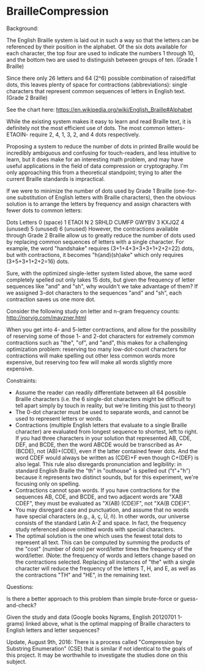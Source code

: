 # BrailleCompression

Background:

The English Braille system is laid out in such a way so that the letters can be referenced by their position in the alphabet. Of the six dots available for each character, the top four are used to indicate the numbers 1 through 10, and the bottom two are used to distinguish between groups of ten. (Grade 1 Braille)

Since there only 26 letters and 64 (2^6) possible combination of raised/flat dots, this leaves plenty of space for contractions (abbreviations): single characters that represent common sequences of letters in English text. (Grade 2 Braille)

See the chart here: https://en.wikipedia.org/wiki/English_Braille#Alphabet

While the existing system makes it easy to learn and read Braille text, it is definitely not the most efficient use of dots. The most common letters- ETAOIN- require 2, 4, 1, 3, 2, and 4 dots respectively.

Proposing a system to reduce the number of dots in printed Braille would be incredibly ambiguous and confusing for touch-readers, and less intuitive to learn, but it does make for an interesting math problem, and may have useful applications in the field of data compression or cryptography. I'm only approaching this from a theoretical standpoint; trying to alter the current Braille standards is impractical.

If we were to minimize the number of dots used by Grade 1 Braille (one-for-one substitution of English letters with Braille characters), then the obvious solution is to arrange the letters by frequency and assign characters with fewer dots to common letters:

Dots   Letters
 0     (space)
 1     ETAOI N
 2     SRHLD CUMFP GWYBV
 3     KXJQZ
 4     (unused)
 5     (unused)
 6     (unused)
However, the contractions available through Grade 2 Braille allow us to greatly reduce the number of dots used by replacing common sequences of letters with a single character. For example, the word "handshake" requires (3+1+4+3+3+3+1+2+2=22) dots, but with contractions, it becomes "h(and)(sh)ake" which only requires (3+5+3+1+2+2=16) dots.

Sure, with the optimized single-letter system listed above, the same word completely spelled out only takes 15 dots, but given the frequency of letter sequences like "and" and "sh", why wouldn't we take advantage of them? If we assigned 3-dot characters to the sequences "and" and "sh", each contraction saves us one more dot.

Consider the following study on letter and n-gram frequency counts: http://norvig.com/mayzner.html

When you get into 4- and 5-letter contractions, and allow for the possibility of reserving some of those 1- and 2-dot characters for extremely common contractions such as "the", "of", and "and", this makes for a challenging optimization problem: reserving too many low-dot-count characters for contractions will make spelling out other less common words more expensive, but reserving too few will make all words slightly more expensive.

Constraints:

- Assume the reader can readily differentiate between all 64 possible Braille characters (i.e. the 6 single-dot characters might be difficult to tell apart simply by touch in reality, but we're limiting this just to theory)
- The 0-dot character must be used to separate words, and cannot be used to represent letters or words.
- Contractions (multiple English letters that evaluate to a single Braille character) are evaluated from longest sequence to shortest, left to right. If you had three characters in your solution that represented AB, CDE, DEF, and BCDE, then the word ABCDE would be transcribed as A+(BCDE), not (AB)+(CDE), even if the latter contained fewer dots. And the word CDEF would always be written as (CDE)+F even though C+(DEF) is also legal. This rule also disregards pronunciation and legibility: in standard English Braille the "th" in "outhouse" is spelled out ("t"+"h") because it represents two distinct sounds, but for this experiment, we're focusing only on spelling.
- Contractions cannot span words. If you have contractions for the sequences AB, CDE, and BCDE, and two adjacent words are "XAB CDEF", they must be evaluated as "X(AB) (CDE)F", not "XA(B CDE)F".
- You may disregard case and punctuation, and assume that no words have special characters (e.g., á, ç, Ü, ñ). In other words, our universe consists of the standard Latin A-Z and space. In fact, the frequency study referenced above omitted words with special characters.
- The optimal solution is the one which uses the fewest total dots to represent all text. This can be computed by summing the products of the "cost" (number of dots) per word/letter times the frequency of the word/letter. (Note: the frequency of words and letters change based on the contractions selected. Replacing all instances of "the" with a single character will reduce the frequency of the letters T, H, and E, as well as the contractions "TH" and "HE", in the remaining text.

Questions:

Is there a better approach to this problem than simple brute-force or guess-and-check?

Given the study and data (Google books Ngrams, English 20120701 1-grams) linked above, what is the optimal mapping of Braille characters to English letters and letter sequences?

Update, August 9th, 2016:
There is a process called "Compression by Substring Enumeration" (CSE) that is similar if not identical to the goals of this project. It may be worthwhile to investigate the studies done on this subject.